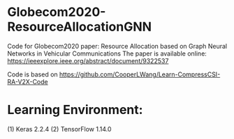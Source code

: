 # Globecom2020-ResourceAllocationGNN
Code for Globecom2020 paper: Resource Allocation based on Graph Neural Networks in Vehicular Communications
The paper is available online: https://ieeexplore.ieee.org/abstract/document/9322537

Code is based on https://github.com/CooperLWang/Learn-CompressCSI-RA-V2X-Code

# Learning Environment:
(1) Keras 2.2.4
(2) TensorFlow 1.14.0
